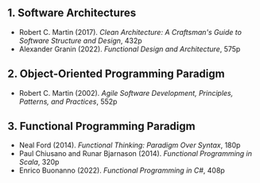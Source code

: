 ## 1. Software Architectures
* Robert C. Martin (2017). *Clean Architecture: A Craftsman's Guide to Software Structure and Design*, 432p
* Alexander Granin (2022). *Functional Design and Architecture*, 575p

## 2. Object-Oriented Programming Paradigm 
* Robert C. Martin (2002). *Agile Software Development, Principles, Patterns, and Practices*, 552p


## 3. Functional Programming Paradigm
* Neal Ford (2014). *Functional Thinking: Paradigm Over Syntax*, 180p
* Paul Chiusano and Runar Bjarnason (2014). *Functional Programming in Scala*, 320p
* Enrico Buonanno (2022). *Functional Programming in C#*, 408p
